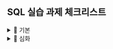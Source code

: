 ## SQL 실습 과제 체크리스트

<details>
  
<summary>📘 기본</summary>
- [x] 01 DBMS 개요, 설치, 전체 운영 실습
- [x] 02 데이터베이스 모델링, MySQL 유틸리티 사용법
- [x] 03 SQL 기본
- [] 04 SQL 고급
- [] 05 테이블, 뷰
- [] 06 인덱스, 사용자 관리
- [] 07 Java 연동 JDBC 프로그래밍
- [] 08 Java 연동 JDBC 프로그래밍-Travel

</details>


<details>
  
<summary>📙 심화</summary>
- [x] 01 DBMS 개요, 설치, 전체 운영 실습
- [x] 02 데이터베이스 모델링, MySQL 유틸리티 사용법
- [] 03 SQL 기본
- [] 04 SQL 고급
- [] 05 테이블, 뷰
- [] 06 인덱스, 사용자 관리
- [] 07 Java 연동 JDBC 프로그래밍
- [] 08 Java 연동 JDBC 프로그래밍-Travel

</details>
